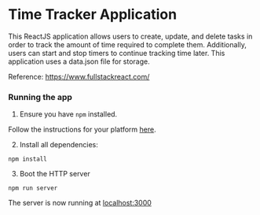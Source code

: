 # Time Tracker Application

This ReactJS application allows users to create, update, and delete tasks in order to track the amount of time required to complete them. Additionally, users can start and stop timers to continue tracking time later. This application uses a data.json file for storage.

Reference: https://www.fullstackreact.com/

### Running the app

1. Ensure you have `npm` installed.

Follow the instructions for your platform [here](https://github.com/npm/npm).

2. Install all dependencies:

````
npm install
````

3. Boot the HTTP server

````
npm run server
````

The server is now running at [localhost:3000](localhost:3000)
